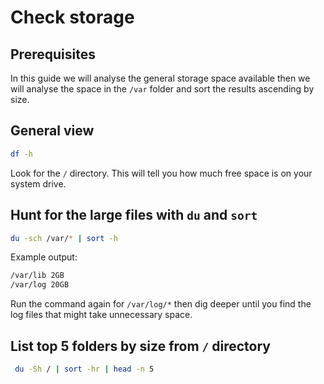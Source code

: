 # Check storage

## Prerequisites

In this guide we will analyse the general storage space available then we will analyse the space in the ```/var``` folder and sort the results ascending by size.

## General view

```bash
df -h
```

Look for the ```/``` directory. This will tell you how much free space is on your system drive.

## Hunt for the large files with ```du``` and ```sort```

```bash
du -sch /var/* | sort -h
```

Example output: 

```bash
/var/lib 2GB
/var/log 20GB
```

Run the command again for ```/var/log/*``` then dig deeper until you find the log files that might take unnecessary space.

## List top 5 folders by size from ```/``` directory

```bash
 du -Sh / | sort -hr | head -n 5
 ```
